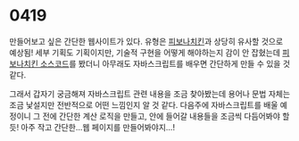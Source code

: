 # 0419

만들어보고 싶은 간단한 웹사이트가 있다. 유형은 [피보나치킨](https://fibonachicken.herokuapp.com/)과 상당히 유사할 것으로 예상됨! 세부 기획도 기획이지만, 기술적 구현을 어떻게 해야하는지 감이 안 잡혔는데 [피보나치킨 소스코드](https://github.com/krazyeom/fibonachicken-polymer)를 봤더니 아무래도 자바스크립트를 배우면 간단하게 만들 수 있을 것 같다.

그래서 갑자기 궁금해져 자바스크립트 관련 내용을 조금 찾아봤는데 용어나 문법 자체는 조금 낯설지만 전반적으로 어떤 느낌인지 알 것 같다. 다음주에 자바스크립트를 배울 예정이니 그 전에 간단한 계산 로직을 만들고, 안에 들어갈 내용들을 조금씩 다듬어봐야 할 듯! 아주 작고 간단한...웹 페이지를 만들어봐야지...!